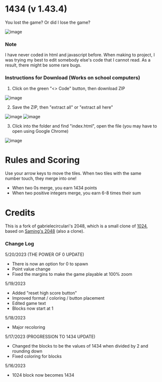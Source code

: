 # 1434 (v 1.43.4)

You lost the game? Or did I lose the game?

![image](https://github.com/S-D-Ge/1434/assets/52391257/54d79418-7f47-4cbc-841c-92470207620e)

### Note

I have never coded in html and javascript before. When making to project, I was trying my best to edit somebody else's code that I cannot read. As a result, there might be some rare bugs.

### Instructions for Download (Works on school computers)
1. Click on the green "<> Code" button, then download ZIP

![image](https://github.com/S-D-Ge/1434/assets/52391257/fa1b0af7-1bb6-4e69-8a2d-5b0c53cbc1f4)

2. Save the ZIP, then "extract all" or "extract all here"

![image](https://github.com/S-D-Ge/1434/assets/52391257/8df945b0-aff7-4864-a940-5b633c0ec1f5)
![image](https://github.com/S-D-Ge/1434/assets/52391257/d9871434-2a3f-4711-9489-e1b808e1fec4)

3. Click into the folder and find "index.html", open the file (you may have to open using Google Chrome)

![image](https://github.com/S-D-Ge/1434/assets/52391257/506f1902-b393-4f44-85d7-1ef897430815)

# Rules and Scoring

Use your arrow keys to move the tiles. When two tiles with the same number touch, they merge into one!
- When two 0s merge, you earn 1434 points
- When two positive integers merge, you earn 6-8 times their sum

# Credits
This is a fork of gabrielecirculari's 2048, which is a small clone of [1024](https://play.google.com/store/apps/details?id=com.veewo.a1024), based on [Saming's 2048](http://saming.fr/p/2048/) (also a clone).

### Change Log

5/20/2023 (THE POWER OF 0 UPDATE)
- There is now an option for 0 to spawn
- Point value change
- Fixed the margins to make the game playable at 100% zoom

5/19/2023
- Added "reset high score button"
- Improved format / coloring / button placement
- Edited game text
- Blocks now start at 1

5/18/2023
- Major recoloring

5/17/2023 (PROGRESSION TO 1434 UPDATE)
- Changed the blocks to be the values of 1434 when divided by 2 and rounding down
- Fixed coloring for blocks

5/16/2023
- 1024 block now becomes 1434 